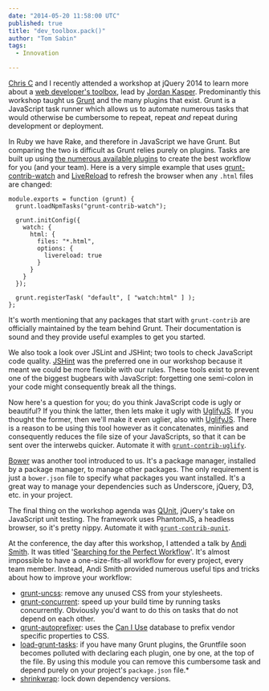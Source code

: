 ```yaml
---
date: "2014-05-20 11:58:00 UTC"
published: true
title: "dev_toolbox.pack()"
author: "Tom Sabin"
tags:
  - Innovation

---
```


[Chris C](/people/chris-carter) and I recently attended a workshop at jQuery 2014 to learn more about a [web developer's toolbox](http://presentboldly.com/appendtotraining/web-developers-toolbox-jquery-uk), lead by [Jordan Kasper](https://twitter.com/jakerella). Predominantly this workshop taught us [Grunt](http://gruntjs.com/) and the many plugins that exist. Grunt is a JavaScript task runner which allows us to automate numerous tasks that would otherwise be cumbersome to repeat, repeat *and* repeat during development or deployment.

In Ruby we have Rake, and therefore in JavaScript we have Grunt. But comparing the two is difficult as Grunt relies purely on plugins. Tasks are built up using [the numerous available plugins](http://gruntjs.com/plugins) to create the best workflow for you (and your team). Here is a very simple example that uses [grunt-contrib-watch](https://github.com/gruntjs/grunt-contrib-watch) and [LiveReload](http://livereload.com/) to refresh the browser when any `.html` files are changed:

	module.exports = function (grunt) {
	  grunt.loadNpmTasks("grunt-contrib-watch");

	  grunt.initConfig({
	    watch: {
	      html: {
	        files: "*.html",
	        options: {
	          livereload: true
	        }
	      }
	    }
	  });

	  grunt.registerTask( "default", [ "watch:html" ] );
	};

It's worth mentioning that any packages that start with `grunt-contrib` are officially maintained by the team behind Grunt. Their documentation is sound and they provide useful examples to get you started.

We also took a look over JSLint and JSHint; two tools to check JavaScript code quality. [JSHint](http://www.jshint.com/about/) was the preferred one in our workshop because it meant we could be more flexible with our rules. These tools exist to prevent one of the biggest bugbears with JavaScript: forgetting one semi-colon in your code might consequently break all the things.

Now here's a question for you; do you think JavaScript code is ugly or beautiful? If you think the latter, then lets make it ugly with [UglifyJS](https://github.com/mishoo/UglifyJS). If you thought the former, then we'll make it even uglier, also with [UglifyJS](https://github.com/mishoo/UglifyJS). There is a reason to be using this tool however as it concatenates, minifies and consequently reduces the file size of your JavaScripts, so that it can be sent over the interwebs quicker. Automate it with [`grunt-contrib-uglify`](https://github.com/gruntjs/grunt-contrib-uglify).

[Bower](http://bower.io/) was another tool introduced to us. It's a package manager, installed by a package manager, to manage other packages. The only requirement is just a `bower.json` file to specify what packages you want installed. It's a great way to manage your dependencies such as Underscore, jQuery, D3, etc. in your project.

The final thing on the workshop agenda was [QUnit](http://qunitjs.com/), jQuery's take on JavaScript unit testing. The framework uses PhantomJS, a headless browser, so it's pretty nippy. Automate it with [`grunt-contrib-qunit`](https://github.com/gruntjs/grunt-contrib-qunit).

At the conference, the day after this workshop, I attended a talk by [Andi Smith](http://twitter.com/andismith). It was titled '[Searching for the Perfect Workflow](http://www.andismith.com/blog/2014/05/the-perfect-workflow/)'. It's almost impossible to have a one-size-fits-all workflow for every project, every team member. Instead, Andi Smith provided numerous useful tips and tricks about how to improve your workflow:

* [grunt-uncss](https://github.com/addyosmani/grunt-uncss): remove any unused CSS from your stylesheets.
* [grunt-concurrent](https://github.com/sindresorhus/grunt-concurrent): speed up your build time by running tasks concurrently. Obviously you'd want to do this on tasks that do not depend on each other.
* [grunt-autoprefixer](https://github.com/nDmitry/grunt-autoprefixer): uses the [Can I Use](http://caniuse.com/) database to prefix vendor specific properties to CSS.
* [load-grunt-tasks](https://github.com/sindresorhus/load-grunt-tasks): if you have many Grunt plugins, the Gruntfile soon becomes polluted with declaring each plugin, one by one, at the top of the file. By using this module you can remove this cumbersome task and depend purely on your project's `package.json` file.*
* [shrinkwrap](https://www.npmjs.org/doc/cli/npm-shrinkwrap.html): lock down dependency versions.
